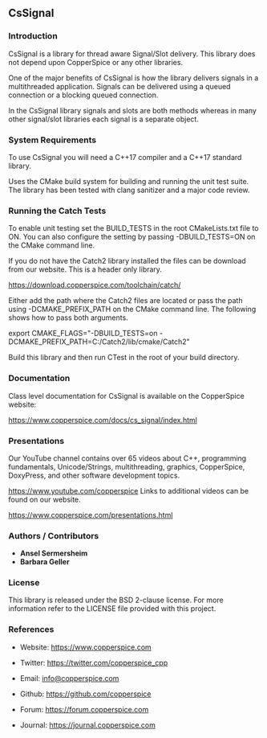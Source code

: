 ## CsSignal

### Introduction

CsSignal is a library for thread aware Signal/Slot delivery. This library does not depend upon CopperSpice or any
other libraries.

One of the major benefits of CsSignal is how the library delivers signals in a multithreaded application. Signals can
be delivered using a queued connection or a blocking queued connection.

In the CsSignal library signals and slots are both methods whereas in many other signal/slot libraries each signal is
a separate object.


### System Requirements

To use CsSignal you will need a C++17 compiler and a C++17 standard library.

Uses the CMake build system for building and running the unit test suite. The library has been tested with clang
sanitizer and a major code review.


### Running the Catch Tests

To enable unit testing set the BUILD_TESTS in the root CMakeLists.txt file to ON. You can also configure the
setting by passing -DBUILD_TESTS=ON on the CMake command line.

If you do not have the Catch2 library installed the files can be download from our website. This is a header
only library.

https://download.copperspice.com/toolchain/catch/

Either add the path where the Catch2 files are located or pass the path using -DCMAKE_PREFIX_PATH on the CMake
command line. The following shows how to pass both arguments.

export CMAKE_FLAGS="-DBUILD_TESTS=on -DCMAKE_PREFIX_PATH=C:/Catch2/lib/cmake/Catch2"

Build this library and then run CTest in the root of your build directory.


### Documentation

Class level documentation for CsSignal is available on the CopperSpice website:

https://www.copperspice.com/docs/cs_signal/index.html


### Presentations

Our YouTube channel contains over 65 videos about C++, programming fundamentals, Unicode/Strings, multithreading,
graphics, CopperSpice, DoxyPress, and other software development topics.

https://www.youtube.com/copperspice
Links to additional videos can be found on our website.

https://www.copperspice.com/presentations.html


### Authors / Contributors

* **Ansel Sermersheim**
* **Barbara Geller**


### License

This library is released under the BSD 2-clause license. For more information refer to the LICENSE file provided with
this project.


### References

* Website:  https://www.copperspice.com
* Twitter:  https://twitter.com/copperspice_cpp
* Email:    info@copperspice.com

* Github:   https://github.com/copperspice

* Forum:    https://forum.copperspice.com
* Journal:  https://journal.copperspice.com
